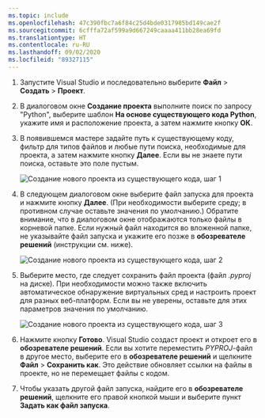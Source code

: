 ```yaml
---
ms.topic: include
ms.openlocfilehash: 47c390fbc7a6f84c25d4bde0317985bd149cae2f
ms.sourcegitcommit: 6cfffa72af599a9d667249caaaa411bb28ea69fd
ms.translationtype: HT
ms.contentlocale: ru-RU
ms.lasthandoff: 09/02/2020
ms.locfileid: "89327115"
---
```

1. Запустите Visual Studio и последовательно выберите **Файл** > **Создать** > **Проект**.

1. В диалоговом окне **Создание проекта** выполните поиск по запросу "Python", выберите шаблон **На основе существующего кода Python**, укажите имя и расположение проекта, а затем нажмите кнопку **ОК**.

1. В появившемся мастере задайте путь к существующему коду, фильтр для типов файлов и любые пути поиска, необходимые для проекта, а затем нажмите кнопку **Далее**. Если вы не знаете пути поиска, оставьте это поле пустым.

    ![Создание нового проекта из существующего кода, шаг 1](../media/projects-from-existing-1.png)

1. В следующем диалоговом окне выберите файл запуска для проекта и нажмите кнопку **Далее**. (При необходимости выберите среду; в противном случае оставьте значения по умолчанию.) Обратите внимание, что в диалоговом окне отображаются только файлы в корневой папке. Если нужный файл находится во вложенной папке, не указывайте файл запуска и укажите его позже в **обозревателе решений** (инструкции см. ниже).

    ![Создание нового проекта из существующего кода, шаг 2](../media/projects-from-existing-2.png)

1. Выберите место, где следует сохранить файл проекта (файл *.pyproj* на диске). При необходимости можно также включить автоматическое обнаружение виртуальных сред и настроить проект для разных веб-платформ. Если вы не уверены, оставьте для этих параметров значения по умолчанию.

    ![Создание нового проекта из существующего кода, шаг 3](../media/projects-from-existing-3.png)

1. Нажмите кнопку **Готово**. Visual Studio создаст проект и откроет его в **обозревателе решений**. Если вы хотите переместить *PYPROJ*-файл в другое место, выберите его в **обозревателе решений** и щелкните **Файл** > **Сохранить как**. Это действие обновляет ссылки на файлы в проекте, но не перемещает файлы с кодом.

1. Чтобы указать другой файл запуска, найдите его в **обозревателе решений**, щелкните его правой кнопкой мыши и выберите пункт **Задать как файл запуска**.
